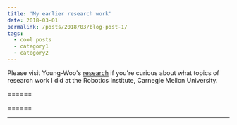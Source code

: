 ```yaml
---
title: 'My earlier research work'
date: 2018-03-01
permalink: /posts/2018/03/blog-post-1/
tags:
  - cool posts
  - category1
  - category2
---
```


Please visit Young-Woo's [research](http://www.cs.cmu.edu/~youngwoo/research.html) if you're curious about what topics of research work I did at the Robotics Institute, Carnegie Mellon University.

======

======

------

